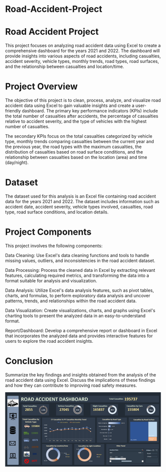 # Road-Accident-Project

# Road Accident Project
This project focuses on analyzing road accident data using Excel to create a comprehensive dashboard for the years 2021 and 2022. 
The dashboard will provide insights into various aspects of road accidents, including casualties, accident severity, vehicle types, monthly trends, 
road types, road surfaces, and the relationship between casualties and location/time.

# Project Overview
The objective of this project is to clean, process, analyze, and visualize road accident data using Excel to gain valuable insights
and create a user-friendly dashboard. The primary key performance indicators (KPIs) include the total number of casualties after accidents,
the percentage of casualties relative to accident severity, and the type of vehicles with the highest number of casualties.

The secondary KPIs focus on the total casualties categorized by vehicle type, monthly trends comparing casualties between the current year 
and the previous year, the road types with the maximum casualties, the distribution of casualties based on road surface conditions, and the 
relationship between casualties based on the location (area) and time (day/night).

# Dataset
The dataset used for this analysis is an Excel file containing road accident data for the years 2021 and 2022. The dataset includes information 
such as accident date, accident severity, vehicle types involved, casualties, road type, road surface conditions, and location details.

# Project Components
This project involves the following components:

Data Cleaning: Use Excel's data cleaning functions and tools to handle missing values, outliers, and inconsistencies in the road accident dataset.

Data Processing: Process the cleaned data in Excel by extracting relevant features, calculating required metrics, and transforming the data into a 
format suitable for analysis and visualization.

Data Analysis: Utilize Excel's data analysis features, such as pivot tables, charts, and formulas, to perform exploratory data analysis and 
uncover patterns, trends, and relationships within the road accident data.

Data Visualization: Create visualizations, charts, and graphs using Excel's charting tools to present the analyzed data in an easy-to-understand format.

Report/Dashboard: Develop a comprehensive report or dashboard in Excel that incorporates the analyzed data and provides interactive features for users 
to explore the road accident insights.

# Conclusion
Summarize the key findings and insights obtained from the analysis of the road accident data using Excel. Discuss the implications of these findings 
and how they can contribute to improving road safety measures.

![Screenshot](Dashboard.png)
